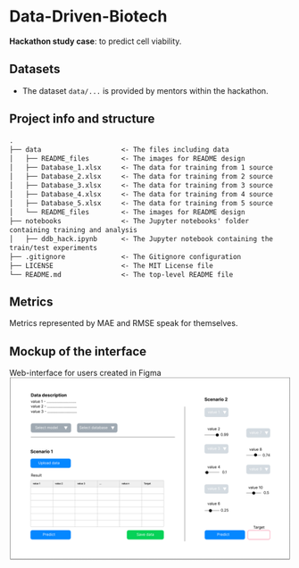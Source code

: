 # Data-Driven-Biotech

**Hackathon study case**: to predict cell viability.

## Datasets

- The dataset `data/...` is provided by mentors within the hackathon.

## Project info and structure


```text
.
├── data                    <- The files including data
│   ├── README_files        <- The images for README design
│   ├── Database_1.xlsx     <- The data for training from 1 source
│   ├── Database_2.xlsx     <- The data for training from 2 source
│   ├── Database_3.xlsx     <- The data for training from 3 source
│   ├── Database_4.xlsx     <- The data for training from 4 source
│   ├── Database_5.xlsx     <- The data for training from 5 source
│   └── README_files        <- The images for README design
├── notebooks               <- The Jupyter notebooks' folder containing training and analysis
│   ├── ddb_hack.ipynb      <- The Jupyter notebook containing the train/test experiments
├── .gitignore              <- The Gitignore configuration
├── LICENSE                 <- The MIT License file
└── README.md               <- The top-level README file

```


## Metrics

Metrics represented by MAE and RMSE speak for themselves.



## Mockup of the interface

Web-interface for users created in Figma <img src="/mockup.png" alt="mockup"/>
